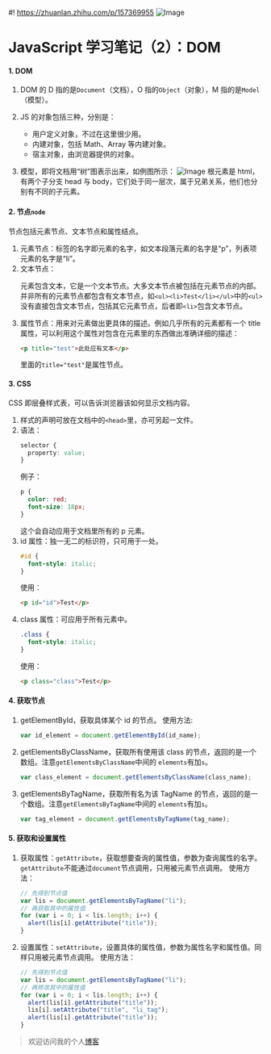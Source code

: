 #! https://zhuanlan.zhihu.com/p/157369955
![Image](https://pic4.zhimg.com/80/v2-9c092909045fec920d8c5ad03c352900.jpg)

# JavaScript 学习笔记（2）：DOM

#### 1. DOM

1.  DOM 的 D 指的是`Document`（文档），O 指的`Object`（对象），M 指的是`Model`（模型）。
2.  JS 的对象包括三种，分别是：

    - 用户定义对象，不过在这里很少用。
    - 内建对象，包括 Math、Array 等内建对象。
    - 宿主对象，由浏览器提供的对象。

3.  模型，即将文档用“树”图表示出来，如例图所示：
    ![Image](https://pic4.zhimg.com/80/v2-908a37eed3d355f8539d8552c8e725f6.png)
    根元素是 html，有两个子分支 head 与 body，它们处于同一层次，属于兄弟关系，他们也分别有不同的子元素。

#### 2. 节点`node`

节点包括元素节点、文本节点和属性结点。

1. 元素节点：标签的名字即元素的名字，如文本段落元素的名字是“p”，列表项元素的名字是“li”。
2. 文本节点：<p>元素包含文本，它是一个文本节点。大多文本节点被包括在元素节点的内部。并非所有的元素节点都包含有文本节点，如`<ul><li>Test</li></ul>`中的`<ul>`没有直接包含文本节点，包括其它元素节点，后者即`<li>`包含文本节点。
3. 属性节点：用来对元素做出更具体的描述。例如几乎所有的元素都有一个 title 属性，可以利用这个属性对包含在元素里的东西做出准确详细的描述：
   ```HTML
   <p title="test">此处应有文本</p>
   ```
   里面的`title="test"`是属性节点。

#### 3. CSS

CSS 即层叠样式表，可以告诉浏览器该如何显示文档内容。

1. 样式的声明可放在文档中的`<head>`里，亦可另起一文件。
2. 语法：
   ```css
   selector {
     property: value;
   }
   ```
   例子：
   ```css
   p {
     color: red;
     font-size: 18px;
   }
   ```
   这个会自动应用于文档里所有的 p 元素。
3. id 属性：独一无二的标识符，只可用于一处。
   ```css
   #id {
     font-style: italic;
   }
   ```
   使用：
   ```html
   <p id="id">Test</p>
   ```
4. class 属性：可应用于所有元素中。
   ```css
   .class {
     font-style: italic;
   }
   ```
   使用：
   ```html
   <p class="class">Test</p>
   ```

#### 4. 获取节点

1. getElementById，获取具体某个 id 的节点。
   使用方法:
   ```js
   var id_element = document.getElementById(id_name);
   ```
2. getElementsByClassName，获取所有使用该 class 的节点，返回的是一个数组。注意`getElementsByClassName`中间的 `elements`有加`s`。
   ```js
   var class_element = document.getElementsByClassName(class_name);
   ```
3. getElementsByTagName，获取所有名为该 TagName 的节点，返回的是一个数组。注意`getElementsByTagName`中间的 `elements`有加`s`。
   ```js
   var tag_element = document.getElementsByTagName(tag_name);
   ```

#### 5. 获取和设置属性

1. 获取属性：`getAttribute`，获取想要查询的属性值，参数为查询属性的名字。
   `getAttribute`不能通过`document`节点调用，只用被元素节点调用。
   使用方法：

   ```js
   // 先得到节点值
   var lis = document.getElementsByTagName("li");
   // 再获取其中的属性值
   for (var i = 0; i < lis.length; i++) {
     alert(lis[i].getAttribute("title"));
   }
   ```

2. 设置属性：`setAttribute`，设置具体的属性值，参数为属性名字和属性值。同样只用被元素节点调用。
   使用方法：
   ```js
   // 先得到节点值
   var lis = document.getElementsByTagName("li");
   // 再修改其中的属性值
   for (var i = 0; i < lis.length; i++) {
     alert(lis[i].getAttribute("title"));
     lis[i].setAttribute("title", "li_tag");
     alert(lis[i].getAttribute("title"));
   }
   ```

> 欢迎访问我的个人[博客](https://jinl1874.xyz)
